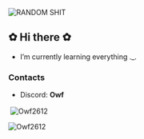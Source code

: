 ![RANDOM SHIT](https://i.imgur.com/yqeKya3.png)
## ✿ Hi there ✿
- I’m currently learning everything ._.
  
### Contacts
- Discord: **Owf**

<p>&nbsp;<img align="center" src="https://github-readme-stats.vercel.app/api?username=Owf2612&show_icons=true&locale=en&theme=catppuccin_latte" alt="Owf2612" /></p>
<p><img align="left" src="https://github-readme-stats.vercel.app/api/top-langs?username=Owf2612&show_icons=true&locale=en&layout=compact&theme=catppuccin_latte" alt="Owf2612" /></p>
